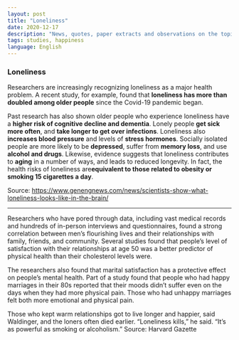 ```yaml
---
layout: post
title: "Loneliness"
date: 2020-12-17
description: "News, quotes, paper extracts and observations on the topic of loneliness and its impact in the brain and health."
tags: studies, happiness
language: English
---
```

### Loneliness

Researchers are increasingly recognizing loneliness as a major health problem. A recent study, for example, found that **loneliness has more than doubled among older people** since the Covid-19 pandemic began.

Past research has also shown older people who experience loneliness have a **higher risk of cognitive decline and dementia**. Lonely people **get sick more often**, and **take longer to get over infections**. Loneliness also **increases blood pressure** and levels of **stress hormones**. Socially isolated people are more likely to be **depressed**, suffer from **memory loss**, and use **alcohol and drugs**. Likewise, evidence suggests that loneliness contributes to **aging** in a number of ways, and leads to reduced longevity. In fact, the health risks of loneliness are**equivalent to those related to obesity or smoking 15 cigarettes a day**.

Source: <https://www.genengnews.com/news/scientists-show-what-loneliness-looks-like-in-the-brain/>

---
Researchers who have pored through data, including vast medical records and hundreds of in-person interviews and questionnaires, found a strong correlation between men’s flourishing lives and their relationships with family, friends, and community. Several studies found that people’s level of satisfaction with their relationships at age 50 was a better predictor of physical health than their cholesterol levels were.

The researchers also found that marital satisfaction has a protective effect on people’s mental health. Part of a study found that people who had happy marriages in their 80s reported that their moods didn’t suffer even on the days when they had more physical pain. Those who had unhappy marriages felt both more emotional and physical pain.

Those who kept warm relationships got to live longer and happier, said Waldinger, and the loners often died earlier. “Loneliness kills,” he said. “It’s as powerful as smoking or alcoholism.”
Source: Harvard Gazette
